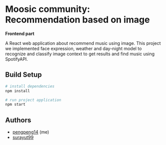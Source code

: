 # **Moosic community: Recommendation based on image**

**Frontend part**

A React web application about recommend music using image. This project we implemented face expression, weather and day-night model to recognize and classify image context to get results and find music using SpotifyAPI.

## **Build Setup**

```bash
# install dependencies
npm install

# run project application
npm start
```

## **Authors**

- [pengpeng14](github.com/pengpeng14) (me)
- [surayut99](github.com/surayut99)
